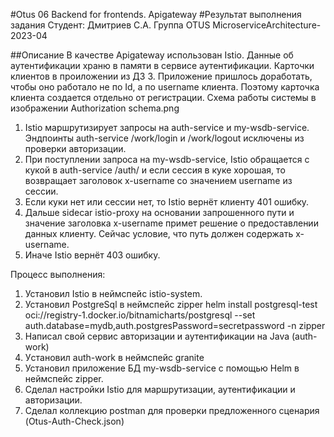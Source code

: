 #Otus 06
Backend for frontends. Apigateway
#Результат выполнения задания
Студент: Дмитриев С.А. Группа OTUS MicroserviceArchitecture-2023-04

##Описание
В качестве Apigateway использован Istio.
Данные об аутентификации храню в памяти в сервисе аутентификации.
Карточки клиентов в проиложении из ДЗ 3. Приложение пришлось доработать, чтобы оно работало не по Id, а по username клиента. Поэтому карточка клиента создается отдельно от регистрации. 
Схема работы системы в изображении Authorization schema.png
1. Istio маршрутизирует запросы на auth-service и my-wsdb-service. Эндпоинты auth-service /work/login и /work/logout исключены из проверки авторизации.
2. При поступлении запроса на my-wsdb-service, Istio обращается с кукой в auth-service /auth/ и если сессия в куке хорошая, то возвращает заголовок x-username со значением username из сессии.
3. Если куки нет или сессии нет, то Istio вернёт клиенту 401 ошибку.
4. Дальше sidecar istio-proxy на основании запрошенного пути и значение заголовка x-username примет решение о предоставлении данных клиенту. Сейчас условие, что путь должен содержать x-username.
5. Иначе Istio вернёт 403 ошибку.

Процесс выполнения:
1. Установил Istio в неймспейс istio-system.
2. Установил PostgreSql в неймспейс zipper
helm install postgresql-test oci://registry-1.docker.io/bitnamicharts/postgresql --set auth.database=mydb,auth.postgresPassword=secretpassword -n zipper
3. Написал свой сервис авторизации и аутентификации на Java (auth-work)
4. Уcтановил auth-work в неймспейс granite
5. Установил приложение БД my-wsdb-service с помощью Helm в неймспейс zipper.
6. Сделал настройки Istio для маршрутизации, аутентификации и авторизации.
7. Сделал коллекцию postman для проверки предложенного сценария (Otus-Auth-Check.json)
